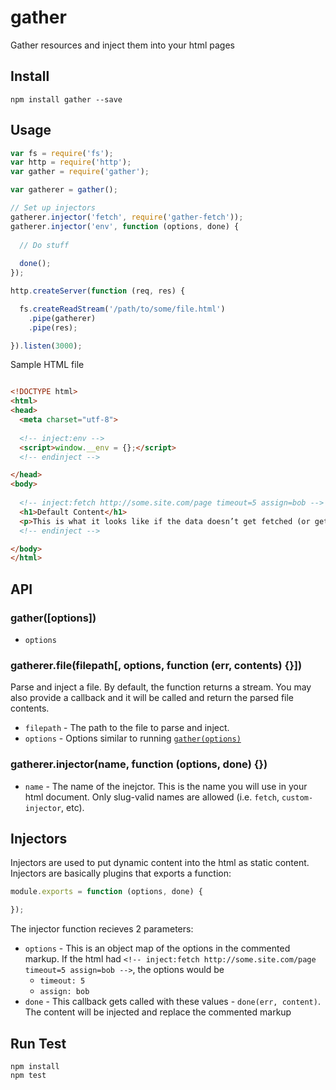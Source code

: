 # gather

Gather resources and inject them into your html pages

## Install

```
npm install gather --save
```

## Usage

```js
var fs = require('fs');
var http = require('http');
var gather = require('gather');

var gatherer = gather();

// Set up injectors
gatherer.injector('fetch', require('gather-fetch'));
gatherer.injector('env', function (options, done) {
  
  // Do stuff
  
  done();
});

http.createServer(function (req, res) {

  fs.createReadStream('/path/to/some/file.html')
    .pipe(gatherer)
    .pipe(res);

}).listen(3000);
```

Sample HTML file

```html

<!DOCTYPE html>
<html>
<head>
  <meta charset="utf-8">
  
  <!-- inject:env -->
  <script>window.__env = {};</script>
  <!-- endinject -->

</head>
<body>
  
  <!-- inject:fetch http://some.site.com/page timeout=5 assign=bob -->
  <h1>Default Content</h1>
  <p>This is what it looks like if the data doesn’t get fetched (or gets fetched with an error).</p>
  <!-- endinject -->

</body>
</html>

```

## API

### gather([options])

* `options`

### gatherer.file(filepath[, options, function (err, contents) {}])

Parse and inject a file. By default, the function returns a stream. You may also provide a callback and it will be called and return the parsed file contents.

* `filepath` - The path to the file to parse and inject.
* `options` - Options similar to running [`gather(options)`](#gatheroptions)

### gatherer.injector(name, function (options, done) {})

* `name` - The name of the inejctor. This is the name you will use in your html document. Only slug-valid names are allowed (i.e. `fetch`, `custom-injector`, etc).

## Injectors

Injectors are used to put dynamic content into the html as static content. Injectors are basically plugins that exports a function:

```js
module.exports = function (options, done) {

});
```

The injector function recieves 2 parameters:

* `options` - This is an object map of the options in the commented markup. If the html had `<!-- inject:fetch http://some.site.com/page timeout=5 assign=bob -->`, the options would be
  * `timeout: 5`
  * `assign: bob`
* `done` - This callback gets called with these values - `done(err, content)`. The content will be injected and replace the commented markup

## Run Test

```
npm install
npm test
```
